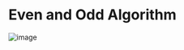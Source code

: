 # Even and Odd Algorithm
![image](https://github.com/user-attachments/assets/0afe5e3e-a28e-407c-9261-6ac7725702ef)
